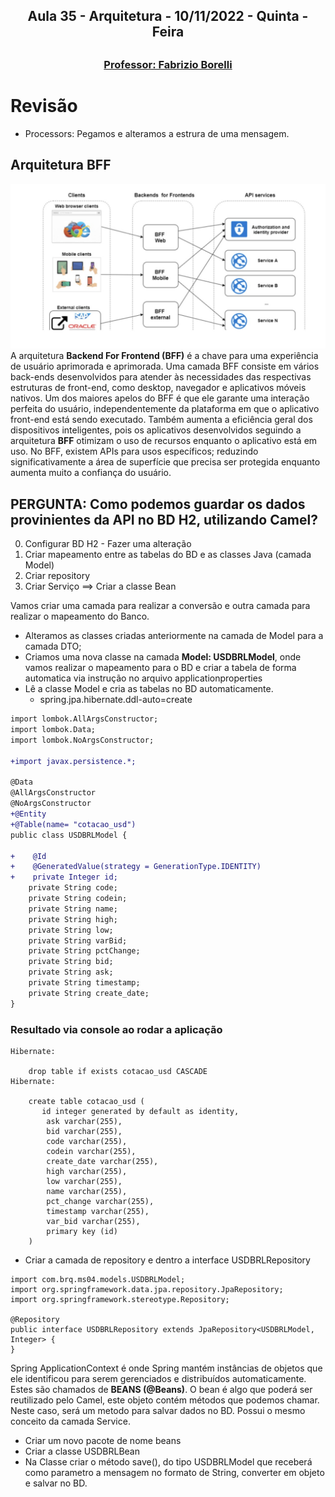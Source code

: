 <h2 align = "center" >Aula 35  - Arquitetura - 10/11/2022 - Quinta - Feira<h2>

<h3 align = "center" ><a href="https://github.com/ffborelli/curso-brq-java-2022-09-05/">Professor: Fabrizio Borelli</a></h3>


# Revisão
- Processors: Pegamos e alteramos a estrura de uma mensagem.


## Arquitetura BFF
![](img/35_BFF.jpg)
A arquitetura **Backend For Frontend (BFF)** é a chave para uma experiência de usuário aprimorada e aprimorada. Uma camada BFF consiste em vários back-ends desenvolvidos para atender às necessidades das respectivas estruturas de front-end, como desktop, navegador e aplicativos móveis nativos. Um dos maiores apelos do BFF é que ele garante uma interação perfeita do usuário, independentemente da plataforma em que o aplicativo front-end está sendo executado. Também aumenta a eficiência geral dos dispositivos inteligentes, pois os aplicativos desenvolvidos seguindo a arquitetura **BFF** otimizam o uso de recursos enquanto o aplicativo está em uso. No BFF, existem APIs para usos específicos; reduzindo significativamente a área de superfície que precisa ser protegida enquanto aumenta muito a confiança do usuário.

## PERGUNTA: Como podemos guardar os dados provinientes da API no BD H2, utilizando Camel?

0. Configurar BD H2 - Fazer uma alteração
1. Criar mapeamento entre as tabelas do BD e as classes Java (camada Model)
2. Criar repository
3. Criar Serviço ==> Criar a classe Bean

Vamos criar uma camada para realizar a conversão e outra camada para realizar o mapeamento do Banco.
- Alteramos as classes criadas anteriormente na camada de Model para a camada DTO;
- Criamos uma nova classe na camada **Model: USDBRLModel**, onde vamos realizar o mapeamento para o BD e criar a tabela de forma automatica via instrução no arquivo applicationproperties
- Lê a classe Model e cria as tabelas no BD automaticamente.
    - spring.jpa.hibernate.ddl-auto=create

```diff
import lombok.AllArgsConstructor;
import lombok.Data;
import lombok.NoArgsConstructor;

+import javax.persistence.*;

@Data
@AllArgsConstructor
@NoArgsConstructor
+@Entity
+@Table(name= "cotacao_usd")
public class USDBRLModel {

+    @Id
+    @GeneratedValue(strategy = GenerationType.IDENTITY)
+    private Integer id;
    private String code;
    private String codein;
    private String name;
    private String high;
    private String low;
    private String varBid;
    private String pctChange;
    private String bid;
    private String ask;
    private String timestamp;
    private String create_date;
}

```
### Resultado via console ao rodar a aplicação 

```
Hibernate: 
    
    drop table if exists cotacao_usd CASCADE 
Hibernate: 
    
    create table cotacao_usd (
       id integer generated by default as identity,
        ask varchar(255),
        bid varchar(255),
        code varchar(255),
        codein varchar(255),
        create_date varchar(255),
        high varchar(255),
        low varchar(255),
        name varchar(255),
        pct_change varchar(255),
        timestamp varchar(255),
        var_bid varchar(255),
        primary key (id)
    )

```
- Criar a camada de repository e dentro a interface USDBRLRepository
```
import com.brq.ms04.models.USDBRLModel;
import org.springframework.data.jpa.repository.JpaRepository;
import org.springframework.stereotype.Repository;

@Repository
public interface USDBRLRepository extends JpaRepository<USDBRLModel, Integer> {
}

```
Spring ApplicationContext é onde Spring mantém instâncias de objetos que ele identificou para serem gerenciados e distribuídos automaticamente. Estes são chamados de **BEANS (@Beans)**.
O bean é algo que poderá ser reutilizado pelo Camel, este objeto contém métodos que podemos chamar. Neste caso, será um metodo para salvar dados no BD. Possui o mesmo conceito da camada Service.

- Criar um novo pacote de nome beans
- Criar a classe USDBRLBean
- Na Classe criar o método save(), do tipo  USDBRLModel que receberá como parametro a mensagem no formato de String, converter em objeto e salvar no BD.






